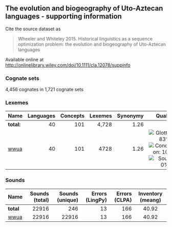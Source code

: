 ## The evolution and biogeography of Uto-Aztecan languages - supporting information

Cite the source dataset as

> Wheeler and Whiteley 2015. Historical linguistics as a sequence optimization problem: the evolution and biogeography of Uto-Aztecan languages

Available online at http://onlinelibrary.wiley.com/doi/10.1111/cla.12078/suppinfo

### Cognate sets
4,456 cognates in 1,721 cognate sets

### Lexemes

Name | Languages | Concepts | Lexemes | Synonymy | Quality
:--- | ---:| ---:| ---:| ---:|:---:
**total:** | 40 | 101 | 4,728 | 1.26 | 
[wwua](cldf/wwua.csv) | 40 | 101 | 4728 | 1.26 | ![Glottolog: 83%](https://img.shields.io/badge/Glottolog-83%25-yellowgreen.svg "Glottolog: 83%") ![Concepticon: 100%](https://img.shields.io/badge/Concepticon-100%25-brightgreen.svg "Concepticon: 100%") ![Source: 0%](https://img.shields.io/badge/Source-0%25-red.svg "Source: 0%")

### Sounds

Name  | Sounds (total) | Sounds (unique) | Errors (LingPy) | Errors (CLPA) | Inventory (meang) |
:---| ---: | ---:| ---:| ---:| :---:|
**total** | 22916 | 246 | 13 | 166 | 40.92 |
[wwua](cldf/wwua.csv) | 22916 | 22916 | 13 | 166 | 40.92 | ![LingPy: 95%](https://img.shields.io/badge/LingPy-95%25-green.svg "LingPy: 95%") ![CLPA: 33%](https://img.shields.io/badge/CLPA-33%25-red.svg "CLPA: 33%")